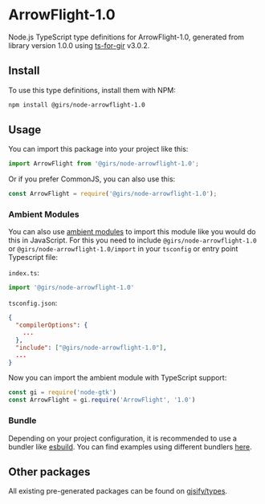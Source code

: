 
# ArrowFlight-1.0

Node.js TypeScript type definitions for ArrowFlight-1.0, generated from library version 1.0.0 using [ts-for-gir](https://github.com/gjsify/ts-for-gir) v3.0.2.


## Install

To use this type definitions, install them with NPM:
```bash
npm install @girs/node-arrowflight-1.0
```

## Usage

You can import this package into your project like this:
```ts
import ArrowFlight from '@girs/node-arrowflight-1.0';
```

Or if you prefer CommonJS, you can also use this:
```ts
const ArrowFlight = require('@girs/node-arrowflight-1.0');
```

### Ambient Modules

You can also use [ambient modules](https://github.com/gjsify/ts-for-gir/tree/main/packages/cli#ambient-modules) to import this module like you would do this in JavaScript.
For this you need to include `@girs/node-arrowflight-1.0` or `@girs/node-arrowflight-1.0/import` in your `tsconfig` or entry point Typescript file:

`index.ts`:
```ts
import '@girs/node-arrowflight-1.0'
```

`tsconfig.json`:
```json
{
  "compilerOptions": {
    ...
  },
  "include": ["@girs/node-arrowflight-1.0"],
  ...
}
```

Now you can import the ambient module with TypeScript support: 

```ts
const gi = require('node-gtk')
const ArrowFlight = gi.require('ArrowFlight', '1.0')
```


### Bundle

Depending on your project configuration, it is recommended to use a bundler like [esbuild](https://esbuild.github.io/). You can find examples using different bundlers [here](https://github.com/gjsify/ts-for-gir/tree/main/examples).

## Other packages

All existing pre-generated packages can be found on [gjsify/types](https://github.com/gjsify/types).

